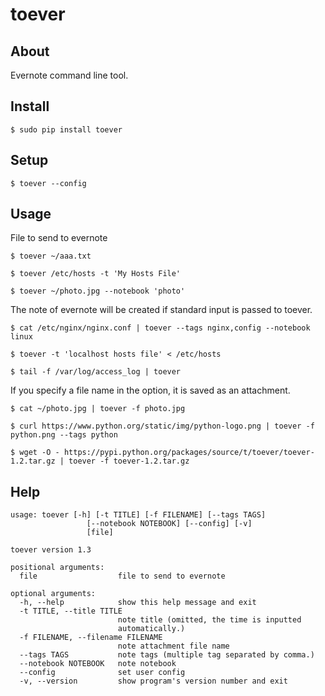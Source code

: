 toever
=======

About
-----
Evernote command line tool.

Install
-----
    $ sudo pip install toever

Setup
-----
    $ toever --config

Usage
-----
File to send to evernote

    $ toever ~/aaa.txt

    $ toever /etc/hosts -t 'My Hosts File'

    $ toever ~/photo.jpg --notebook 'photo'
    
The note of evernote will be created if standard input is passed to toever.

    $ cat /etc/nginx/nginx.conf | toever --tags nginx,config --notebook linux

    $ toever -t 'localhost hosts file' < /etc/hosts
    
    $ tail -f /var/log/access_log | toever

If you specify a file name in the option, it is saved as an attachment.

    $ cat ~/photo.jpg | toever -f photo.jpg

    $ curl https://www.python.org/static/img/python-logo.png | toever -f python.png --tags python

    $ wget -O - https://pypi.python.org/packages/source/t/toever/toever-1.2.tar.gz | toever -f toever-1.2.tar.gz

Help
-----
    usage: toever [-h] [-t TITLE] [-f FILENAME] [--tags TAGS]
                     [--notebook NOTEBOOK] [--config] [-v]
                     [file]
    
    toever version 1.3
    
    positional arguments:
      file                  file to send to evernote
    
    optional arguments:
      -h, --help            show this help message and exit
      -t TITLE, --title TITLE
                            note title (omitted, the time is inputted
                            automatically.)
      -f FILENAME, --filename FILENAME
                            note attachment file name
      --tags TAGS           note tags (multiple tag separated by comma.)
      --notebook NOTEBOOK   note notebook
      --config              set user config
      -v, --version         show program's version number and exit